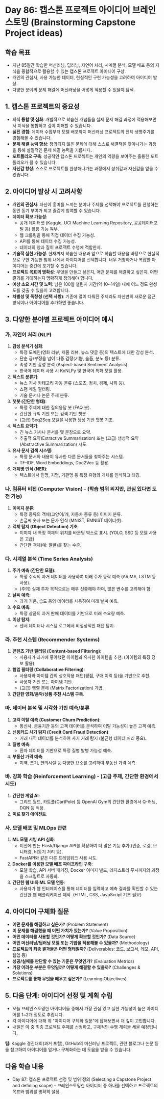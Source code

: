 # Day 86: 캡스톤 프로젝트 아이디어 브레인스토밍 (Brainstorming Capstone Project ideas)

## 학습 목표
- 지난 85일간 학습한 머신러닝, 딥러닝, 자연어 처리, 시계열 분석, 모델 배포 등의 지식을 종합적으로 활용할 수 있는 캡스톤 프로젝트 아이디어 구상.
- 개인의 관심사, 사용 가능한 데이터, 현실적인 구현 가능성을 고려하여 아이디어 발상.
- 다양한 분야의 문제 해결에 머신러닝을 어떻게 적용할 수 있을지 탐색.

## 1. 캡스톤 프로젝트의 중요성
- **지식 통합 및 심화**: 개별적으로 학습한 개념들을 실제 문제 해결 과정에 적용해보면서 지식을 통합하고 깊이 이해할 수 있습니다.
- **실전 경험**: 데이터 수집부터 모델 배포까지 머신러닝 프로젝트의 전체 생명주기를 경험해볼 수 있습니다.
- **문제 해결 능력 향상**: 정의되지 않은 문제에 대해 스스로 해결책을 찾아나가는 과정을 통해 실질적인 문제 해결 능력을 기릅니다.
- **포트폴리오 구축**: 성공적인 캡스톤 프로젝트는 개인의 역량을 보여주는 훌륭한 포트폴리오가 될 수 있습니다.
- **자신감 향상**: 스스로 프로젝트를 완성해나가는 과정에서 성취감과 자신감을 얻을 수 있습니다.

## 2. 아이디어 발상 시 고려사항
- **개인의 관심사**: 자신이 흥미를 느끼는 분야나 주제를 선택해야 프로젝트를 진행하는 동안 동기 부여가 되고 즐겁게 참여할 수 있습니다.
- **데이터 확보 가능성**:
    - 공개 데이터셋 (Kaggle, UCI Machine Learning Repository, 공공데이터포털 등) 활용 가능 여부.
    - 웹 크롤링을 통해 직접 데이터 수집 가능성.
    - API를 통해 데이터 수집 가능성.
    - 데이터의 양과 질이 프로젝트 수행에 적합한지.
- **기술적 실현 가능성**: 현재까지 학습한 내용과 앞으로 학습할 내용을 바탕으로 현실적으로 구현 가능한 범위 내에서 아이디어를 선택합니다. 너무 거창하거나 복잡한 아이디어는 중간에 포기할 수 있습니다.
- **프로젝트 목표의 명확성**: 무엇을 만들고 싶은지, 어떤 문제를 해결하고 싶은지, 어떤 결과를 기대하는지 명확하게 정의해야 합니다.
- **예상 소요 시간 및 노력**: 남은 100일 챌린지 기간(약 10~14일) 내에 어느 정도 완성도를 갖출 수 있을지 고려합니다.
- **차별성 및 독창성 (선택 사항)**: 기존에 많이 다뤄진 주제라도 자신만의 새로운 접근 방식이나 아이디어를 추가하면 좋습니다.

## 3. 다양한 분야별 프로젝트 아이디어 예시

### 가. 자연어 처리 (NLP)
1.  **감성 분석기 심화**:
    - 특정 도메인(영화 리뷰, 제품 리뷰, 뉴스 댓글 등)의 텍스트에 대한 감성 분석.
    - 단순 긍/부정을 넘어 다중 감정(기쁨, 슬픔, 분노 등) 분류.
    - 속성 기반 감성 분석 (Aspect-based Sentiment Analysis).
    - 한국어 데이터 사용 시 KoNLPy 및 한국어 특화 모델 활용.
2.  **텍스트 분류기**:
    - 뉴스 기사 카테고리 자동 분류 (스포츠, 정치, 경제, 사회 등).
    - 스팸 메일 필터링.
    - 기술 문서나 논문 주제 분류.
3.  **챗봇 (간단한 형태)**:
    - 특정 주제에 대한 질의응답 봇 (FAQ 봇).
    - 간단한 규칙 기반 또는 검색 기반 챗봇.
    - (고급) Seq2Seq 모델을 사용한 생성 기반 챗봇 기초.
4.  **텍스트 요약기**:
    - 긴 뉴스 기사나 문서를 몇 문장으로 요약.
    - 추출적 요약(Extractive Summarization) 또는 (고급) 생성적 요약(Abstractive Summarization) 시도.
5.  **유사 문서 검색 시스템**:
    - 특정 문서와 내용이 유사한 다른 문서들을 찾아주는 시스템.
    - TF-IDF, Word Embeddings, Doc2Vec 등 활용.
6.  **개체명 인식 (NER)**:
    - 텍스트에서 인명, 지명, 기관명 등 특정 유형의 개체를 인식하고 태깅.

### 나. 컴퓨터 비전 (Computer Vision) - (학습 범위 외지만, 관심 있다면 도전 가능)
1.  **이미지 분류**:
    - 특정 종류의 객체(고양이/개, 자동차 종류 등) 이미지 분류.
    - 손글씨 숫자 또는 문자 인식 (MNIST, EMNIST 데이터셋).
2.  **객체 탐지 (Object Detection) 기초**:
    - 이미지 내 특정 객체의 위치를 바운딩 박스로 표시. (YOLO, SSD 등 모델 사용은 고급)
    - 간단한 객체(예: 얼굴)를 찾는 수준.

### 다. 시계열 분석 (Time Series Analysis)
1.  **주가 예측 (간단한 모델)**:
    - 특정 주식의 과거 데이터를 사용하여 미래 주가 등락 예측 (ARIMA, LSTM 등 사용).
    - (주의) 실제 투자 목적으로는 매우 신중해야 하며, 많은 변수를 고려해야 함.
2.  **날씨 예측**:
    - 과거 기온, 습도 등의 데이터를 사용하여 미래 날씨 예측.
3.  **수요 예측**:
    - 특정 상품의 과거 판매 데이터를 기반으로 미래 수요량 예측.
4.  **이상 탐지**:
    - 센서 데이터나 시스템 로그에서 비정상적인 패턴 탐지.

### 라. 추천 시스템 (Recommender Systems)
1.  **콘텐츠 기반 필터링 (Content-based Filtering)**:
    - 사용자가 과거에 좋아했던 아이템과 유사한 아이템을 추천. (아이템의 특징 정보 활용)
2.  **협업 필터링 (Collaborative Filtering)**:
    - 사용자와 아이템 간의 상호작용 패턴(평점, 구매 이력 등)을 기반으로 추천.
    - 사용자 기반 또는 아이템 기반.
    - (고급) 행렬 분해 (Matrix Factorization) 기법.
3.  **간단한 영화/음악/상품 추천 시스템 구축**.

### 마. 데이터 분석 및 시각화 기반 예측/분류
1.  **고객 이탈 예측 (Customer Churn Prediction)**:
    - 통신사, 금융기관 등의 고객 데이터를 분석하여 이탈 가능성이 높은 고객 예측.
2.  **신용카드 사기 탐지 (Credit Card Fraud Detection)**:
    - 거래 내역 데이터를 분석하여 사기 거래 탐지 (불균형 데이터 처리 중요).
3.  **질병 예측**:
    - 환자 데이터를 기반으로 특정 질병 발병 가능성 예측.
4.  **부동산 가격 예측**:
    - 지역, 크기, 편의시설 등 다양한 요소를 고려하여 부동산 가격 예측.

### 바. 강화 학습 (Reinforcement Learning) - (고급 주제, 간단한 환경에서 시도)
1.  **간단한 게임 AI**:
    - 그리드 월드, 카트폴(CartPole) 등 OpenAI Gym의 간단한 환경에서 Q-러닝, DQN 등 적용.
2.  **미로 찾기 에이전트**.

### 사. 모델 배포 및 MLOps 관련
1.  **ML 모델 서빙 API 심화**:
    - 이전에 만든 Flask/Django API를 확장하여 더 많은 기능 추가 (인증, 로깅, 모니터링, 비동기 처리 등).
    - FastAPI와 같은 다른 프레임워크 사용 시도.
2.  **Docker를 이용한 모델 배포 파이프라인 구축**:
    - 모델 학습, API 서버 패키징, Docker 이미지 빌드, 레지스트리 푸시까지의 과정을 스크립트로 자동화.
3.  **간단한 웹 UI와 ML 모델 연동**:
    - 사용자가 웹 인터페이스를 통해 데이터를 입력하고 예측 결과를 확인할 수 있는 간단한 웹 애플리케이션 제작. (HTML, CSS, JavaScript 기초 필요)

## 4. 아이디어 구체화 질문
- **어떤 문제를 해결하고 싶은가?** (Problem Statement)
- **이 문제를 해결했을 때 어떤 가치가 있는가?** (Value Proposition)
- **어떤 데이터를 사용할 것인가? 어떻게 확보할 것인가?** (Data Source)
- **어떤 머신러닝/딥러닝 모델 또는 기법을 적용해볼 수 있을까?** (Methodology)
- **프로젝트의 최종 결과물은 어떤 형태일까?** (Deliverables: 코드, 보고서, 데모, API, 웹앱 등)
- **성공/실패를 판단할 수 있는 기준은 무엇인가?** (Evaluation Metrics)
- **가장 어려운 부분은 무엇일까? 어떻게 해결할 수 있을까?** (Challenges & Solutions)
- **프로젝트를 통해 무엇을 배우고 싶은가?** (Learning Objectives)

## 5. 다음 단계: 아이디어 선정 및 계획 수립
- 오늘 브레인스토밍한 아이디어들 중에서 가장 관심 있고 실현 가능성이 높은 아이디어를 1~2개 정도로 추립니다.
- 각 아이디어에 대해 위 "아이디어 구체화 질문"에 답해보면서 더 깊이 고민합니다.
- 내일은 이 중 최종 프로젝트 주제를 선정하고, 구체적인 수행 계획을 세울 예정입니다.

**팁**: Kaggle 경진대회(과거 포함), GitHub의 머신러닝 프로젝트, 관련 블로그나 논문 등을 참고하여 아이디어를 얻거나 구체화하는 데 도움을 받을 수 있습니다.

## 다음 학습 내용
- Day 87: 캡스톤 프로젝트 선정 및 범위 정의 (Selecting a Capstone Project and defining scope) - 브레인스토밍한 아이디어 중 하나를 선택하고 프로젝트의 목표와 범위를 명확히 설정.
